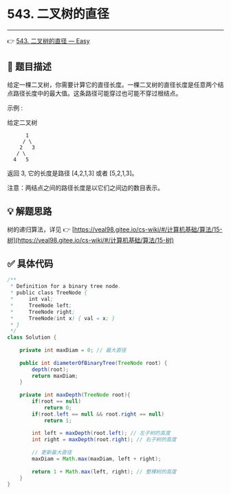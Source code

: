 # 543. 二叉树的直径

---

👉 [543. 二叉树的直径 — Easy](https://leetcode-cn.com/problems/diameter-of-binary-tree/)

## 📜 题目描述

给定一棵二叉树，你需要计算它的直径长度。一棵二叉树的直径长度是任意两个结点路径长度中的最大值。这条路径可能穿过也可能不穿过根结点。

示例 :

给定二叉树

          1
         / \
        2   3
       / \     
      4   5    
返回 3, 它的长度是路径 [4,2,1,3] 或者 [5,2,1,3]。



注意：两结点之间的路径长度是以它们之间边的数目表示。

## 💡 解题思路

树的递归算法，详见 👉 [https://veal98.gitee.io/cs-wiki/#/计算机基础/算法/15-树](https://veal98.gitee.io/cs-wiki/#/计算机基础/算法/15-树)


## ✅  具体代码 


```java
/**
 * Definition for a binary tree node.
 * public class TreeNode {
 *     int val;
 *     TreeNode left;
 *     TreeNode right;
 *     TreeNode(int x) { val = x; }
 * }
 */
class Solution {
    
    private int maxDiam = 0; // 最大直径
    
    public int diameterOfBinaryTree(TreeNode root) {
        depth(root);
        return maxDiam;
    }
    
    private int maxDepth(TreeNode root){
        if(root == null)
            return 0;
        if(root.left == null && root.right == null)
            return 1;
        
        int left = maxDepth(root.left); // 左子树的高度
        int right = maxDepth(root.right); // 右子树的高度
        
        // 更新最大直径
        maxDiam = Math.max(maxDiam, left + right);
        
        return 1 + Math.max(left, right); // 整棵树的高度
    }
}
```
